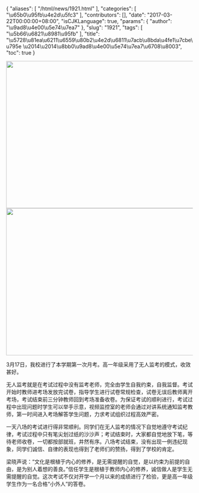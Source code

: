 {
    "aliases": [
        "/html/news/1921.html"
    ],
    "categories": [
        "\u65b0\u95fb\u4e2d\u5fc3"
    ],
    "contributors": [],
    "date": "2017-03-22T00:00:00+08:00",
    "isCJKLanguage": true,
    "params": {
        "author": "\u9ad8\u4e00\u5e74\u7ea7"
    },
    "slug": "1921",
    "tags": [
        "\u5b66\u6821\u8981\u95fb"
    ],
    "title": "\u5728\u81ea\u6211\u6559\u80b2\u4e2d\u6811\u7acb\u8bda\u4fe1\u7cbe\u795e \u2014\u2014\u8bb0\u9ad8\u4e00\u5e74\u7ea7\u6708\u8003",
    "toc": true
}


<img
    src="https://cdn.tfls.online/mirror/full/4313e3bae5acba905623734e647f505195a14dcd.jpg"
    style="display:block;margin-left:auto;margin-right:auto;"
    decoding="async"
    fetchpriority="auto"
    loading="lazy"
    height="397"
    width="600"
/>
<img
    src="https://cdn.tfls.online/mirror/full/1a2f7affeb58bca3e37d31ed1c226f3b66376426.jpg"
    style="display:block;margin-left:auto;margin-right:auto;"
    decoding="async"
    fetchpriority="auto"
    loading="lazy"
    height="397"
    width="600"
/>




  





3月17日，我校进行了本学期第一次月考。高一年级采用了无人监考的模式，收效甚好。









无人监考就是在考试过程中没有监考老师，完全由学生自我约束，自我监督。考试开始时教师进考场发放完试卷，指导学生进行试卷常规检查，试卷无误后教师离开考场，考试结束前三分钟教师回到考场准备收卷。为保证考试的顺利进行，考试过程中出现问题时学生可以举手示意，视频监控室的老师会通过对讲系统通知监考教师，第一时间进入考场解答学生问题，力求考试组织过程高效严密。




一天八场的考试进行得非常顺利。同学们在无人监考的情况下自觉地遵守考试纪律，考试过程中只有笔尖划过纸的沙沙声；考试结束时，大家都自觉地放下笔，等待老师收卷，一切都按部就班，井然有序。八场考试结束，没有出现一例违纪现象，同学们诚信、自律的表现也得到了老师们的赞扬，得到了学校的肯定。




梁晓声说：“文化是根植于内心的修养，是无需提醒的自觉，是以约束为前提的自由，是为别人着想的善良。”信任学生是根植于教师内心的修养，诚信做人是学生无需提醒的自觉。这次考试不仅对开学一个月以来的成绩进行了检验，更是高一年级学生作为一名合格“小外人”的答卷。




  



